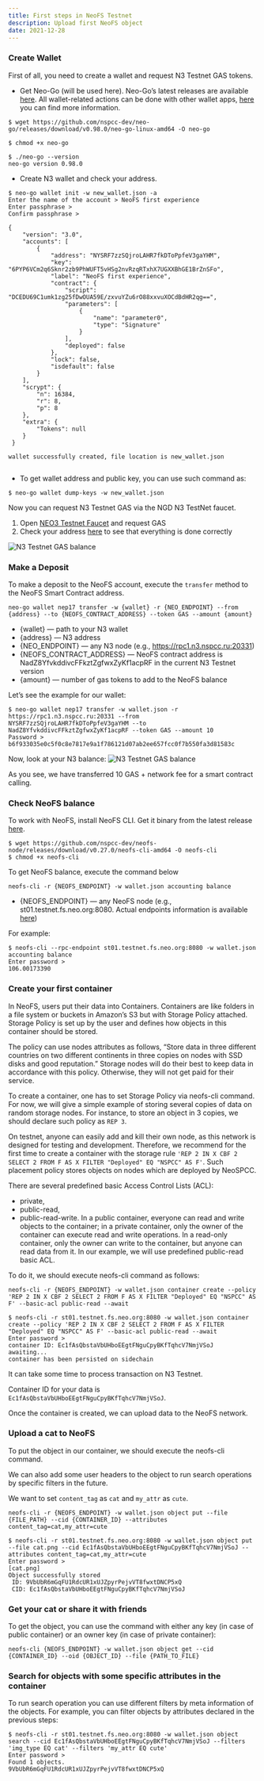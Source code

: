 ```yaml
---
title: First steps in NeoFS Testnet
description: Upload first NeoFS object
date: 2021-12-28
---
```



### Create Wallet

First of all, you need to create a wallet and request N3 Testnet GAS tokens.

* Get Neo-Go (will be used here). Neo-Go’s latest releases are available [here](https://github.com/nspcc-dev/neo-go/releases).  All wallet-related actions can be done with other wallet apps, [here](https://neo.org/neogas#wallets) you can find more information.

```BashSession
$ wget https://github.com/nspcc-dev/neo-go/releases/download/v0.98.0/neo-go-linux-amd64 -O neo-go

$ chmod +x neo-go

$ ./neo-go --version
neo-go version 0.98.0
```

* Create N3 wallet and check your address.


```BashSession
$ neo-go wallet init -w new_wallet.json -a
Enter the name of the account > NeoFS first experience
Enter passphrase > 
Confirm passphrase > 

{
 	"version": "3.0",
 	"accounts": [
 		{
 			"address": "NYSRF7zzSQjroLAHR7fkDToPpfeV3gaYHM",
 			"key": "6PYP6VCm2q6Sknr2zb9PhWUFT5vHSg2nvRzqRTxhX7UGXXBhGE1BrZnSFo",
 			"label": "NeoFS first experience",
 			"contract": {
 				"script": "DCEDU69C1umk1zg25fDwOUA59E/zxvuYZu6rO88xxvuXOCdBdHR2qg==",
 				"parameters": [
 					{
 						"name": "parameter0",
 						"type": "Signature"
 					}
 				],
 				"deployed": false
 			},
 			"lock": false,
 			"isdefault": false
 		}
 	],
 	"scrypt": {
 		"n": 16384,
 		"r": 8,
 		"p": 8
 	},
 	"extra": {
 		"Tokens": null
 	}
 }

wallet successfully created, file location is new_wallet.json
 
```

* To get wallet address and public key, you can use such command as:
```BashSession
$ neo-go wallet dump-keys -w new_wallet.json
```

Now you can request N3 Testnet GAS via the NGD N3 TestNet faucet.
1. Open [NEO3 Testnet Faucet](https://neowish.ngd.network/neo3/) and request GAS
2. Check your address [here](https://neo3.testnet.neotube.io/address/NYSRF7zzSQjroLAHR7fkDToPpfeV3gaYHM) to see that everything is done correctly
 

![N3 Testnet GAS balance](../../images/first_step_1.png)

### Make a Deposit

To make a deposit to the NeoFS account, execute the `transfer` method to the NeoFS Smart Contract address.

```
neo-go wallet nep17 transfer -w {wallet} -r {NEO_ENDPOINT} --from {address} --to {NEOFS_CONTRACT_ADDRESS} --token GAS --amount {amount}
```

* {wallet} — path to your N3 wallet
* {address} — N3 address
* {NEO_ENDPOINT} — any N3 node (e.g., https://rpc1.n3.nspcc.ru:20331)
* {NEOFS_CONTRACT_ADDRESS} — NeoFS contract address is NadZ8YfvkddivcFFkztZgfwxZyKf1acpRF in the current N3 Testnet version
* {amount} — number of gas tokens to add to the NeoFS balance

Let’s see the example for our wallet:
```BashSession
$ neo-go wallet nep17 transfer -w wallet.json -r https://rpc1.n3.nspcc.ru:20331 --from NYSRF7zzSQjroLAHR7fkDToPpfeV3gaYHM --to NadZ8YfvkddivcFFkztZgfwxZyKf1acpRF --token GAS --amount 10
Password > 
b6f933035e0c5f0c8e7817e9a1f786121d07ab2ee657fcc0f7b550fa3d81583c
```

Now, look at your N3 balance:
![N3 Testnet GAS balance](../../images/first_step_2.png)

As you see, we have transferred 10 GAS + network fee for a smart contract calling.

### Check NeoFS balance

To work with NeoFS, install NeoFS CLI.
Get it binary from the latest release [here](https://github.com/nspcc-dev/neofs-node/releases).

```BashSession
$ wget https://github.com/nspcc-dev/neofs-node/releases/download/v0.27.0/neofs-cli-amd64 -O neofs-cli
$ chmod +x neofs-cli
```

To get NeoFS balance, execute the command below

```
neofs-cli -r {NEOFS_ENDPOINT} -w wallet.json accounting balance
```

* {NEOFS_ENDPOINT} — any NeoFS node (e.g., st01.testnet.fs.neo.org:8080. Actual endpoints information is available [here](https://testcdn.fs.neo.org/doc/integrations/endpoints/))

For example:

```BashSession
$ neofs-cli --rpc-endpoint st01.testnet.fs.neo.org:8080 -w wallet.json accounting balance 
Enter password > 
106.00173390
```

### Create your first container

In NeoFS, users put their data into Containers. Containers are like folders in a file system or buckets in Amazon’s S3 but with Storage Policy attached. Storage Policy is set up by the user and defines how objects in this container should be stored.

The policy can use nodes attributes as follows, “Store data in three different countries on two different continents in three copies on nodes with SSD disks and good reputation.” Storage nodes will do their best to keep data in accordance with this policy. Otherwise, they will not get paid for their service.

To create a container, one has to set Storage Policy via neofs-cli command. For now, we will give a simple example of storing several copies of data on random storage nodes. For instance, to store an object in 3 copies, we should declare such policy as `REP 3`. 

On testnet, anyone can easily add and kill their own node, as this network is designed for testing and development. Therefore, we recommend for the first time to create a container with the storage rule `'REP 2 IN X CBF 2 SELECT 2 FROM F AS X FILTER "Deployed" EQ "NSPCC" AS F'`. Such placement policy stores objects on nodes which are deployed by NeoSPCC.

There are several predefined basic Access Control Lists (ACL): 
- private,
- public-read,
- public-read-write.
In a public container, everyone can read and write objects to the container; in a private container, only the owner of the container can execute read and write operations. In a read-only container, only the owner can write to the container, but anyone can read data from it. In our example, we will use predefined public-read basic ACL. 

To do it, we should execute neofs-cli command as follows:

```
neofs-cli -r {NEOFS_ENDPOINT} -w wallet.json container create --policy 'REP 2 IN X CBF 2 SELECT 2 FROM F AS X FILTER "Deployed" EQ "NSPCC" AS F' --basic-acl public-read --await
```

```BashSession
$ neofs-cli -r st01.testnet.fs.neo.org:8080 -w wallet.json container create --policy 'REP 2 IN X CBF 2 SELECT 2 FROM F AS X FILTER "Deployed" EQ "NSPCC" AS F' --basic-acl public-read --await
Enter password > 
container ID: Ec1fAsQbstaVbUHboEEgtFNguCpyBKfTqhcV7NmjVSoJ
awaiting...
container has been persisted on sidechain
```

It can take some time to process transaction on N3 Testnet.

Container ID for your data is `Ec1fAsQbstaVbUHboEEgtFNguCpyBKfTqhcV7NmjVSoJ`. 

Once the container is created, we can upload data to the NeoFS network.

### Upload a cat to NeoFS

To put the object in our container, we should execute the neofs-cli command. 

We can also add some user headers to the object to run search operations by specific filters in the future. 

We want to set `content_tag` as `cat` and `my_attr` as `cute`.

```BashSession
neofs-cli -r {NEOFS_ENDPOINT} -w wallet.json object put --file {FILE_PATH} --cid {CONTAINER_ID} --attributes content_tag=cat,my_attr=cute
```

```BashSession
$ neofs-cli -r st01.testnet.fs.neo.org:8080 -w wallet.json object put --file cat.png --cid Ec1fAsQbstaVbUHboEEgtFNguCpyBKfTqhcV7NmjVSoJ --attributes content_tag=cat,my_attr=cute
Enter password > 
[cat.png] 
Object successfully stored
 ID: 9VbUbR6mGqFU1RdcUR1xUJZpyrPejvVT8fwxtDNCP5xQ
 CID: Ec1fAsQbstaVbUHboEEgtFNguCpyBKfTqhcV7NmjVSoJ

```

### Get your cat or share it with friends

To get the object, you can use the command with either any key (in case of public container) or an owner key (in case of private container):

```
neofs-cli {NEOFS_ENDPOINT} -w wallet.json object get --cid {CONTAINER_ID} --oid {OBJECT_ID} --file {PATH_TO_FILE}
```

### Search for objects with some specific attributes in the container

To run search operation you can use different filters by meta information of the objects. For example, you can filter objects by attributes declared in the previous steps:

```BashSession
$ neofs-cli -r st01.testnet.fs.neo.org:8080 -w wallet.json object search --cid Ec1fAsQbstaVbUHboEEgtFNguCpyBKfTqhcV7NmjVSoJ --filters 'img_type EQ cat' --filters 'my_attr EQ cute'
Enter password > 
Found 1 objects.
9VbUbR6mGqFU1RdcUR1xUJZpyrPejvVT8fwxtDNCP5xQ
```
